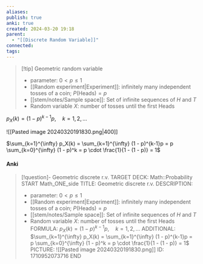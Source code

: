 ```yaml
---
aliases: 
publish: true
anki: true
created: 2024-03-20 19:18
parent:
  - "[[Discrete Random Variable]]"
connected: 
tags:
---
```


> [!tip] Geometric random variable
> - parameter: $0 < p \leq 1$
> - [[Random experiment|Experiment]]: infinitely many independent tosses of a coin; $P(\text{Heads}) = p$
> - [[stem/notes/Sample space]]: Set of infinite sequences of $H$ and $T$
> - Random variable $X$: number of tosses until the first Heads

$p_X(k) = (1-p)^{k-1}p, \quad k = 1,2,\dots$

![[Pasted image 20240320191830.png|400]]


$\sum_{k=1}^{\infty} p_X(k) = \sum_{k=1}^{\infty} (1 - p)^{k-1}p = p \sum_{k=0}^{\infty} (1 - p)^k = p \cdot \frac{1}{1 - (1 - p)} = 1$

#### Anki
> [!question]- Geometric discrete r.v.
TARGET DECK: Math::Probability 
START
Math_ONE_side
TITLE: Geometric discrete r.v.
DESCRIPTION: 
> - parameter: $0 < p \leq 1$
> - [[Random experiment|Experiment]]: infinitely many independent tosses of a coin; $P(\text{Heads}) = p$
> - [[stem/notes/Sample space]]: Set of infinite sequences of $H$ and $T$
> - Random variable $X$: number of tosses until the first Heads
FORMULA: $p_X(k) = (1-p)^{k-1}p, \quad k = 1,2,\dots$
ADDITIONAL: $\sum_{k=1}^{\infty} p_X(k) = \sum_{k=1}^{\infty} (1 - p)^{k-1}p = p \sum_{k=0}^{\infty} (1 - p)^k = p \cdot \frac{1}{1 - (1 - p)} = 1$
PICTURE: ![[Pasted image 20240320191830.png]]
ID: 1710952073716
END
